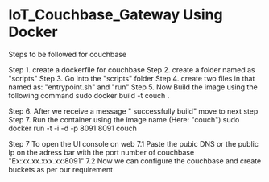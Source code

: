 # IoT_Couchbase_Gateway Using Docker 

Steps to be followed for couchbase
 
Step 1. create a  dockerfile for couchbase
Step 2. create a folder named as "scripts"
Step 3. Go into the "scripts" folder
Step 4. create two files in that named as: "entrypoint.sh" and "run"
Step 5. Now Build the image using the following command
        sudo docker build -t couch .
        
Step 6. After we receive a message " successfully build" move to next step
Step 7. Run the container using the image name (Here: "couch")
        sudo docker run -t -i -d -p 8091:8091 couch

Step 7   To open the UI console on web 
     7.1 Paste the pubic DNS or the public Ip on the adress bar with the port number of couchbase "Ex:xx.xx.xxx.xx:8091"
     7.2 Now we can configure the couchbase and create buckets as per our requirement

